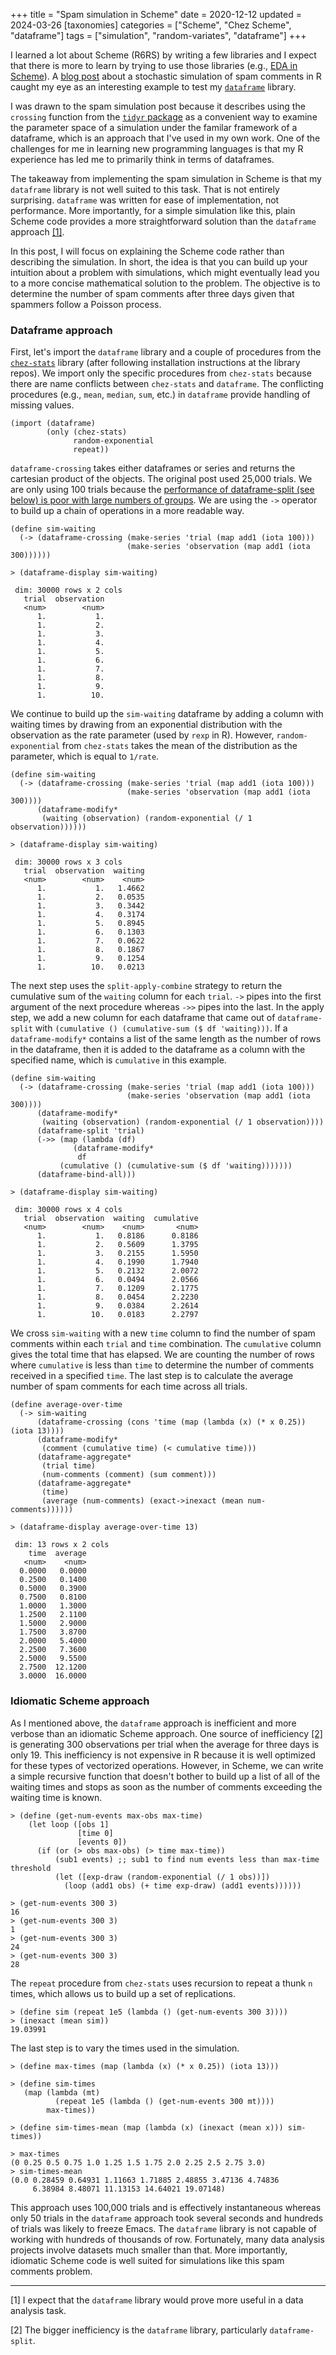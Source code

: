 +++
title = "Spam simulation in Scheme"
date = 2020-12-12
updated = 2024-03-26
[taxonomies]
categories = ["Scheme", "Chez Scheme", "dataframe"]
tags = ["simulation", "random-variates", "dataframe"]
+++

I learned a lot about Scheme (R6RS) by writing a few libraries and I expect that there is more to learn by trying to use those libraries (e.g., [EDA in Scheme](/eda-scheme/)). A [blog post](http://varianceexplained.org/r/spam-simulation/) about a stochastic simulation of spam comments in R caught my eye as an interesting example to test my [`dataframe`](https://github.com/hinkelman/dataframe/) library.

<!-- more -->

I was drawn to the spam simulation post because it describes using the `crossing` function from the [`tidyr` package](https://tidyr.tidyverse.org/) as a convenient way to examine the parameter space of a simulation under the familar framework of a dataframe, which is an approach that I've used in my own work. One of the challenges for me in learning new programming languages is that my R experience has led me to primarily think in terms of dataframes. 

The takeaway from implementing the spam simulation in Scheme is that my `dataframe` library is not well suited to this task. That is not entirely surprising. `dataframe` was written for ease of implementation, not performance. More importantly, for a simple simulation like this, plain Scheme code provides a more straightforward solution than the `dataframe` approach [[1]](#1). 

In this post, I will focus on explaining the Scheme code rather than describing the simulation. In short, the idea is that you can build up your intuition about a problem with simulations, which might eventually lead you to a more concise mathematical solution to the problem. The objective is to determine the number of spam comments after three days given that spammers follow a Poisson process. 

### Dataframe approach

First, let's import the `dataframe` library and a couple of procedures from the [`chez-stats`](https://github.com/hinkelman/chez-stats/) library (after following installation instructions at the library repos). We import only the specific procedures from `chez-stats` because there are name conflicts between `chez-stats` and `dataframe`. The conflicting procedures (e.g., `mean`, `median`, `sum`, etc.) in `dataframe` provide handling of missing values.

```
(import (dataframe)
        (only (chez-stats)
              random-exponential
              repeat))
```

`dataframe-crossing` takes either dataframes or series and returns the cartesian product of the objects. The original post used 25,000 trials. We are only using 100 trials because the [performance of dataframe-split (see below) is poor with large numbers of groups](https://github.com/hinkelman/dataframe/issues/5). We are using the `->` operator to build up a chain of operations in a more readable way.

```
(define sim-waiting
  (-> (dataframe-crossing (make-series 'trial (map add1 (iota 100)))
                          (make-series 'observation (map add1 (iota 300))))))

> (dataframe-display sim-waiting)

 dim: 30000 rows x 2 cols
   trial  observation 
   <num>        <num> 
      1.           1. 
      1.           2. 
      1.           3. 
      1.           4. 
      1.           5. 
      1.           6. 
      1.           7. 
      1.           8. 
      1.           9. 
      1.          10. 
```

We continue to build up the `sim-waiting` dataframe by adding a column with waiting times by drawing from an exponential distribution with the observation as the rate parameter (used by `rexp` in R). However, `random-exponential` from `chez-stats` takes the mean of the distribution as the parameter, which is equal to `1/rate`.  

```
(define sim-waiting
  (-> (dataframe-crossing (make-series 'trial (map add1 (iota 100)))
                          (make-series 'observation (map add1 (iota 300))))
      (dataframe-modify*
       (waiting (observation) (random-exponential (/ 1 observation))))))

> (dataframe-display sim-waiting)

 dim: 30000 rows x 3 cols
   trial  observation  waiting 
   <num>        <num>    <num> 
      1.           1.   1.4662 
      1.           2.   0.0535 
      1.           3.   0.3442 
      1.           4.   0.3174 
      1.           5.   0.8945 
      1.           6.   0.1303 
      1.           7.   0.0622 
      1.           8.   0.1867 
      1.           9.   0.1254 
      1.          10.   0.0213 
```

The next step uses the `split-apply-combine` strategy to return the cumulative sum of the `waiting` column for each `trial`. `->` pipes into the first argument of the next procedure whereas `->>` pipes into the last. In the apply step, we add a new column for each dataframe that came out of `dataframe-split` with `(cumulative () (cumulative-sum ($ df 'waiting)))`. If a `dataframe-modify*` contains a list of the same length as the number of rows in the dataframe, then it is added to the dataframe as a column with the specified name, which is `cumulative` in this example.

```
(define sim-waiting
  (-> (dataframe-crossing (make-series 'trial (map add1 (iota 100)))
                          (make-series 'observation (map add1 (iota 300))))
      (dataframe-modify*
       (waiting (observation) (random-exponential (/ 1 observation))))
      (dataframe-split 'trial)
      (->> (map (lambda (df)
	          (dataframe-modify*
	           df
		   (cumulative () (cumulative-sum ($ df 'waiting)))))))
      (dataframe-bind-all)))

> (dataframe-display sim-waiting)

 dim: 30000 rows x 4 cols
   trial  observation  waiting  cumulative 
   <num>        <num>    <num>       <num> 
      1.           1.   0.8186      0.8186 
      1.           2.   0.5609      1.3795 
      1.           3.   0.2155      1.5950 
      1.           4.   0.1990      1.7940 
      1.           5.   0.2132      2.0072 
      1.           6.   0.0494      2.0566 
      1.           7.   0.1209      2.1775 
      1.           8.   0.0454      2.2230 
      1.           9.   0.0384      2.2614 
      1.          10.   0.0183      2.2797 
```

We cross `sim-waiting` with a new `time` column to find the number of spam comments within each `trial` and `time` combination. The `cumulative` column gives the total time that has elapsed. We are counting the number of rows where `cumulative` is less than `time` to determine the number of comments received in a specified `time`. The last step is to calculate the average number of spam comments for each time across all trials.

```
(define average-over-time
  (-> sim-waiting
      (dataframe-crossing (cons 'time (map (lambda (x) (* x 0.25)) (iota 13))))
      (dataframe-modify*
       (comment (cumulative time) (< cumulative time)))
      (dataframe-aggregate*
       (trial time)
       (num-comments (comment) (sum comment)))
      (dataframe-aggregate*
       (time)
       (average (num-comments) (exact->inexact (mean num-comments))))))

> (dataframe-display average-over-time 13)

 dim: 13 rows x 2 cols
    time  average 
   <num>    <num> 
  0.0000   0.0000 
  0.2500   0.1400 
  0.5000   0.3900 
  0.7500   0.8100 
  1.0000   1.3000 
  1.2500   2.1100 
  1.5000   2.9000 
  1.7500   3.8700 
  2.0000   5.4000 
  2.2500   7.3600 
  2.5000   9.5500 
  2.7500  12.1200 
  3.0000  16.0000 
```

### Idiomatic Scheme approach

As I mentioned above, the `dataframe` approach is inefficient and more verbose than an idiomatic Scheme approach. One source of inefficiency [[2]](#2) is generating 300 observations per trial when the average for three days is only 19. This inefficiency is not expensive in R because it is well optimized for these types of vectorized operations. However, in Scheme, we can write a simple recursive function that doesn't bother to build up a list of all of the waiting times and stops as soon as the number of comments exceeding the waiting time is known.

```
> (define (get-num-events max-obs max-time)
    (let loop ([obs 1]
               [time 0]
               [events 0])
      (if (or (> obs max-obs) (> time max-time))
          (sub1 events) ;; sub1 to find num events less than max-time threshold
          (let ([exp-draw (random-exponential (/ 1 obs))])
            (loop (add1 obs) (+ time exp-draw) (add1 events))))))

> (get-num-events 300 3)
16
> (get-num-events 300 3)
1
> (get-num-events 300 3)
24
> (get-num-events 300 3)
28
```

The `repeat` procedure from `chez-stats` uses recursion to repeat a thunk `n` times, which allows us to build up a set of replications. 

```
> (define sim (repeat 1e5 (lambda () (get-num-events 300 3))))
> (inexact (mean sim))
19.03991
```

The last step is to vary the times used in the simulation.

```
> (define max-times (map (lambda (x) (* x 0.25)) (iota 13)))

> (define sim-times
   (map (lambda (mt)
          (repeat 1e5 (lambda () (get-num-events 300 mt))))
        max-times))

> (define sim-times-mean (map (lambda (x) (inexact (mean x))) sim-times))

> max-times
(0 0.25 0.5 0.75 1.0 1.25 1.5 1.75 2.0 2.25 2.5 2.75 3.0)
> sim-times-mean
(0.0 0.28459 0.64931 1.11663 1.71885 2.48855 3.47136 4.74836
     6.38984 8.48071 11.13153 14.64021 19.07148)
```

This approach uses 100,000 trials and is effectively instantaneous whereas only 50 trials in the `dataframe` approach took several seconds and hundreds of trials was likely to freeze Emacs. The `dataframe` library is not capable of working with hundreds of thousands of row. Fortunately, many data analysis projects involve datasets much smaller than that. More importantly, idiomatic Scheme code is well suited for simulations like this spam comments problem.

***

<a name="1"></a> [1] I expect that the `dataframe` library would prove more useful in a data analysis task.

<a name="2"></a> [2] The bigger inefficiency is the `dataframe` library, particularly `dataframe-split`. 